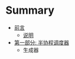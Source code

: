 # Summary

* [前言](README.md)
  * [说明](shuo-ming.md)
* [第一部分: 半协程调度器](di-yi-bu-52063a-ban-xie-cheng-diao-du-qi.md)
  * 生成器

